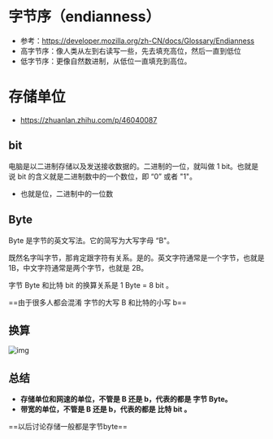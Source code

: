 # 字节序（endianness）

* 参考：https://developer.mozilla.org/zh-CN/docs/Glossary/Endianness
* 高字节序：像人类从左到右读写一些，先去填充高位，然后一直到低位
* 低字节序：更像自然数进制，从低位一直填充到高位。



# 存储单位

* https://zhuanlan.zhihu.com/p/46040087

## bit

电脑是以二进制存储以及发送接收数据的。二进制的一位，就叫做 1 bit。也就是说 bit 的含义就是二进制数中的一个数位，即 “0” 或者 "1"。

* 也就是位，二进制中的一位数

## Byte

Byte 是字节的英文写法。它的简写为大写字母 “B"。

既然名字叫字节，那肯定跟字符有关系。是的。英文字符通常是一个字节，也就是 1B，中文字符通常是两个字节，也就是 2B。

字节 Byte 和比特 bit 的换算关系是 1 Byte = 8 bit 。



==由于很多人都会混淆 字节的大写 B 和比特的小写 b==



## 换算

![img](https://pic1.zhimg.com/80/v2-64f63dbd4cf0389696a383c6ffa6d0c0_720w.jpg)



## 总结

- **存储单位和网速的单位，不管是 B 还是 b，代表的都是 字节 Byte。**
- **带宽的单位，不管是 B 还是 b，代表的都是 比特 bit 。**

==以后讨论存储一般都是字节byte==
